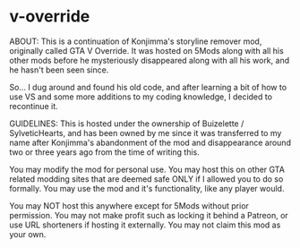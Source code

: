 # v-override
ABOUT:
This is a continuation of Konjimma's storyline remover mod, originally called GTA V Override. It was hosted on 5Mods along with all his other mods before he mysteriously disappeared along with all his work, and he hasn't been seen since.

So... I dug around and found his old code, and after learning a bit of how to use VS and some more additions to my coding knowledge, I decided to recontinue it.

GUIDELINES:
This is hosted under the ownership of Buizelette / SylveticHearts, and has been owned by me since it was transferred to my name after Konjimma's abandonment of the mod and disappearance around two or three years ago from the time of writing this. 
 
You may modify the mod for personal use. 
You may host this on other GTA related modding sites that are deemed safe ONLY if I allowed you to do so formally.
You may use the mod and it's functionality, like any player would.

You may NOT host this anywhere except for 5Mods without prior permission.
You may not make profit such as locking it behind a Patreon, or use URL shorteners if hosting it externally.
You may not claim this mod as your own.
